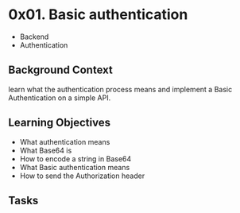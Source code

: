 # 0x01. Basic authentication

- Backend
- Authentication

## Background Context

learn what the authentication process means and
implement a Basic Authentication on a simple API.

## Learning Objectives

- What authentication means
- What Base64 is
- How to encode a string in Base64
- What Basic authentication means
- How to send the Authorization header


## __Tasks__


